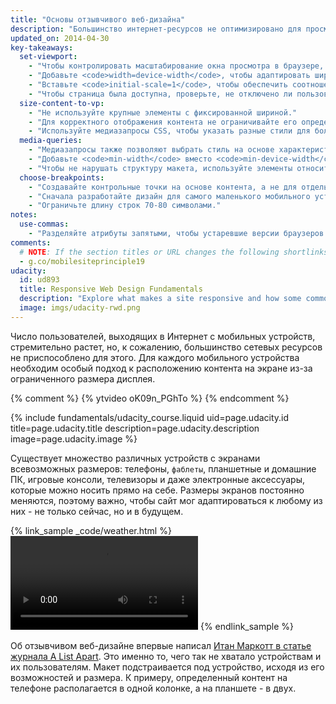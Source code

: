 ```yaml
---
title: "Основы отзывчивого веб-дизайна"
description: "Большинство интернет-ресурсов не оптимизировано для просмотра на разных типах устройств. Изучив основы, вы узнаете, как обеспечить одинаково хорошую работу сайта на телефонах, планшетах, домашних компьютерах... в общем, на любых устройствах, у которых есть экран."
updated_on: 2014-04-30
key-takeaways:
  set-viewport:
    - "Чтобы контролировать масштабирование окна просмотра в браузере, используйте метатег viewport."
    - "Добавьте <code>width=device-width</code>, чтобы адаптировать ширину окна просмотра к экрану устройства."
    - "Вставьте <code>initial-scale=1</code>, чтобы обеспечить соотношение 1:1 между пикселями CSS и независимыми пикселями устройства."
    - "Чтобы страница была доступна, проверьте, не отключено ли пользовательское масштабирование."
  size-content-to-vp:
    - "Не используйте крупные элементы с фиксированной шириной."
    - "Для корректного отображения контента не ограничивайте его определенной шириной области просмотра."
    - "Используйте медиазапросы CSS, чтобы указать разные стили для больших и маленьких экранов."
  media-queries:
    - "Медиазапросы также позволяют выбрать стиль на основе характеристик устройства."
    - "Добавьте <code>min-width</code> вместо <code>min-device-width</code> для корректного отображения сайта на большинстве устройств."
    - "Чтобы не нарушать структуру макета, используйте элементы относительных размеров."
  choose-breakpoints:
    - "Создавайте контрольные точки на основе контента, а не для отдельных устройств, продуктов или брендов."
    - "Сначала разработайте дизайн для самого маленького мобильного устройства, а затем переходите к версиям для больших экранов."
    - "Ограничьте длину строк 70-80 символами."
notes:
  use-commas:
    - "Разделяйте атрибуты запятыми, чтобы устаревшие версии браузеров могли их правильно интерпретировать."
comments:
  # NOTE: If the section titles or URL changes the following shortlinks must be updated
  - g.co/mobilesiteprinciple19
udacity:
  id: ud893
  title: Responsive Web Design Fundamentals
  description: "Explore what makes a site responsive and how some common responsive design patterns work across different devices. Learn how to create your own responsive layouts and experiment with breakpoints, and optimizing text and more."
  image: imgs/udacity-rwd.png
---
```

<p class="intro">
  Число пользователей, выходящих в Интернет с мобильных устройств, стремительно растет, но, к сожалению, большинство сетевых ресурсов не приспособлено для этого. Для каждого мобильного устройства необходим особый подход к расположению контента на экране из-за ограниченного размера дисплея.
</p>


{% comment %}
{% ytvideo oK09n_PGhTo %}
{% endcomment %}

{% include fundamentals/udacity_course.liquid uid=page.udacity.id title=page.udacity.title description=page.udacity.description image=page.udacity.image %}


Существует множество различных устройств с экранами всевозможных размеров: телефоны, `фаблеты`, планшетные и домашние ПК, игровые консоли, телевизоры и даже электронные аксессуары, которые можно носить прямо на себе.  Размеры экранов постоянно меняются, поэтому важно, чтобы сайт мог адаптироваться к любому из них - не только сейчас, но и в будущем.

{% link_sample _code/weather.html %}
  <video autoplay loop controls class="responsiveVideo">
    <source src="videos/resize.webm" type="video/webm">
    <source src="videos/resize.mp4" type="video/mp4">
  </video>
{% endlink_sample %}

Об отзывчивом веб-дизайне впервые написал [Итан Маркотт в статье журнала A List Apart](http://alistapart.com/article/responsive-web-design/). Это именно то, чего так не хватало устройствам и их пользователям.  Макет подстраивается под устройство, исходя из его возможностей и размера.  К примеру, определенный контент на телефоне располагается в одной колонке, а на планшете - в двух.



